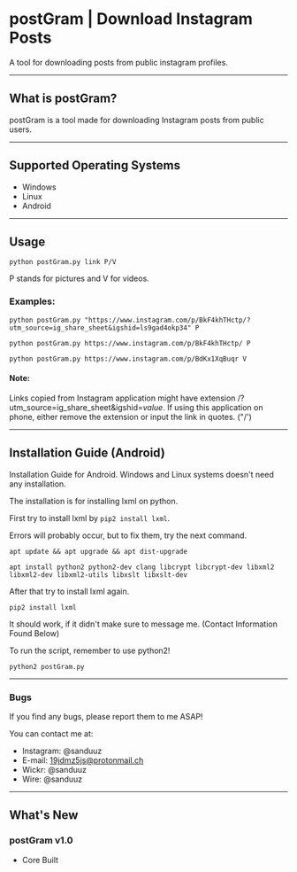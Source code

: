 # postGram | Download Instagram Posts

A tool for downloading posts from public instagram profiles.

---

## What is postGram?
postGram is a tool made for downloading Instagram posts from public users.

---

## Supported Operating Systems
 * Windows
 * Linux
 * Android

---

## Usage
```
python postGram.py link P/V
```

P stands for pictures and V for videos.

### Examples:
```
python postGram.py "https://www.instagram.com/p/BkF4khTHctp/?utm_source=ig_share_sheet&igshid=ls9gad4okp34" P
```

```
python postGram.py https://www.instagram.com/p/BkF4khTHctp/ P
```

```
python postGram.py https://www.instagram.com/p/BdKx1XqBuqr V
```

#### Note:
Links copied from Instagram application might have extension /?utm_source=ig_share_sheet&igshid=*value*.
If using this application on phone, either remove the extension or input the link in quotes. ("/')

---

## Installation Guide (Android)
Installation Guide for Android. Windows and Linux systems doesn't need any installation.

The installation is for installing lxml on python.

First try to install lxml by `pip2 install lxml`.

Errors will probably occur, but to fix them, try the next command.

`apt update && apt upgrade && apt dist-upgrade`

`apt install python2 python2-dev clang libcrypt libcrypt-dev libxml2 libxml2-dev libxml2-utils libxslt libxslt-dev`

After that try to install lxml again.

`pip2 install lxml`

It should work, if it didn't make sure to message me. (Contact Information Found Below)

To run the script, remember to use python2!

`python2 postGram.py`

---

### Bugs
If you find any bugs, please report them to me ASAP!

You can contact me at:
* Instagram: @sanduuz
* E-mail: 19jdmz5js@protonmail.ch
* Wickr: @sanduuz
* Wire: @sanduuz

---

## What's New
### postGram v1.0
+ Core Built
